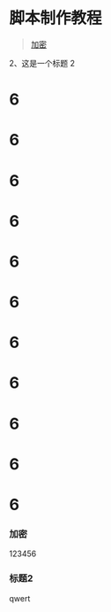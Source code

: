 # 脚本制作教程
> [加密](#加密)

2、这是一个标题 2

# 6
# 6
# 6
# 6
# 6
# 6
# 6
# 6
# 6
# 6
# 6

### 加密
123456


### 标题2
qwert
